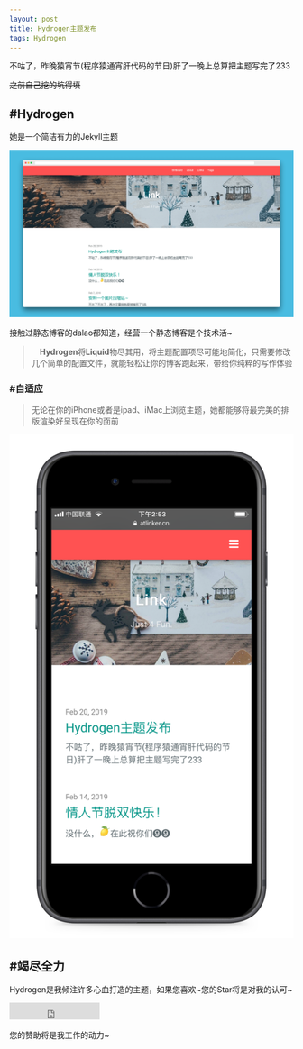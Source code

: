 ```yaml
---
layout: post
title: Hydrogen主题发布
tags: Hydrogen
---
```


不咕了，昨晚猿宵节(程序猿通宵肝代码的节日)肝了一晚上总算把主题写完了233

~~之前自己挖的坑得填~~

## #Hydrogen

她是一个简洁有力的Jekyll主题

![主题预览](/usrimg/2019-2-20-theme-1.png)

接触过静态博客的dalao都知道，经营一个静态博客是个技术活~

>　**Hydrogen**将**Liquid**物尽其用，将主题配置项尽可能地简化，只需要修改几个简单的配置文件，就能轻松让你的博客跑起来，带给你纯粹的写作体验

### #自适应

> 无论在你的iPhone或者是ipad、iMac上浏览主题，她都能够将最完美的排版渲染好呈现在你的面前

![iphone](/usrimg/2019-2-20-theme-2.png)

## #竭尽全力

Hydrogen是我倾注许多心血打造的主题，如果您喜欢~您的Star将是对我的认可~

<iframe src="https://ghbtns.com/github-btn.html?user=link9596&repo=hydrogen&type=star&count=true&size=large" frameborder="0" scrolling="0" width="160px" height="30px"></iframe>

您的赞助将是我工作的动力~

